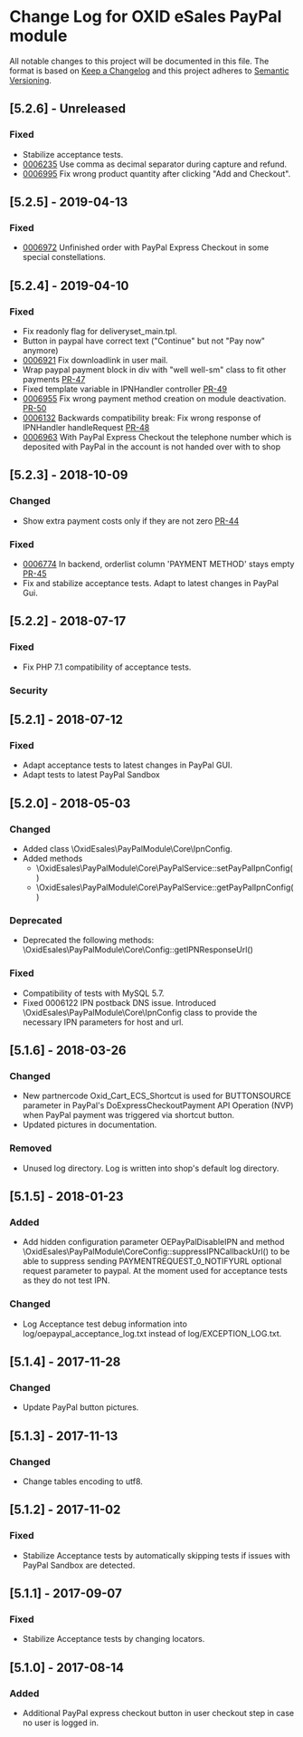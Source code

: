 # Change Log for OXID eSales PayPal module

All notable changes to this project will be documented in this file.
The format is based on [Keep a Changelog](http://keepachangelog.com/)
and this project adheres to [Semantic Versioning](http://semver.org/).

## [5.2.6] - Unreleased

### Fixed

- Stabilize acceptance tests.
- [0006235](https://bugs.oxid-esales.com/view.php?id=6235) Use comma as decimal separator during capture and refund.
- [0006995](https://bugs.oxid-esales.com/view.php?id=6995) Fix wrong product quantity after clicking "Add and Checkout".

## [5.2.5] - 2019-04-13

### Fixed
- [0006972](https://bugs.oxid-esales.com/view.php?id=6972) Unfinished order with PayPal Express Checkout in some special constellations.

## [5.2.4] - 2019-04-10

### Fixed
- Fix readonly flag for deliveryset_main.tpl.
- Button in paypal have correct text ("Continue" but not "Pay now" anymore)
- [0006921](https://bugs.oxid-esales.com/view.php?id=6921) Fix downloadlink in user mail.
- Wrap paypal payment block in div with "well well-sm" class to fit other payments [PR-47](https://github.com/OXID-eSales/paypal/pull/47)
- Fixed template variable in IPNHandler controller [PR-49](https://github.com/OXID-eSales/paypal/pull/49)
- [0006955](https://bugs.oxid-esales.com/view.php?id=6955) Fix wrong payment method creation on module deactivation. [PR-50](https://github.com/OXID-eSales/paypal/pull/50)
- [0006132](https://bugs.oxid-esales.com/view.php?id=6132) Backwards compatibility break: Fix wrong response of IPNHandler handleRequest [PR-48](https://github.com/OXID-eSales/paypal/pull/48)
- [0006963](https://bugs.oxid-esales.com/view.php?id=6963) With PayPal Express Checkout the telephone number which is deposited with PayPal in the account is not handed over with to shop

## [5.2.3] - 2018-10-09

### Changed
- Show extra payment costs only if they are not zero [PR-44](https://github.com/OXID-eSales/paypal/pull/44)

### Fixed
- [0006774](https://bugs.oxid-esales.com/view.php?id=6774) In backend, orderlist column 'PAYMENT METHOD' stays empty [PR-45](https://github.com/OXID-eSales/paypal/pull/45)
- Fix and stabilize acceptance tests. Adapt to latest changes in PayPal Gui.

## [5.2.2] - 2018-07-17

### Fixed
- Fix PHP 7.1 compatibility of acceptance tests.

### Security

## [5.2.1] - 2018-07-12

### Fixed
- Adapt acceptance tests to latest changes in PayPal GUI.
- Adapt tests to latest PayPal Sandbox

## [5.2.0] - 2018-05-03

### Changed
- Added class \OxidEsales\PayPalModule\Core\IpnConfig.
- Added methods
  * \OxidEsales\PayPalModule\Core\PayPalService::setPayPalIpnConfig()
  * \OxidEsales\PayPalModule\Core\PayPalService::getPayPalIpnConfig()

### Deprecated
- Deprecated the following methods: \OxidEsales\PayPalModule\Core\Config::getIPNResponseUrl()

### Fixed
- Compatibility of tests with MySQL 5.7.
- Fixed 0006122 IPN postback DNS issue. Introduced \OxidEsales\PayPalModule\Core\IpnConfig class to 
  provide the necessary IPN parameters for host and url.  

## [5.1.6] - 2018-03-26

### Changed
- New partnercode Oxid_Cart_ECS_Shortcut is used for BUTTONSOURCE parameter in 
  PayPal's DoExpressCheckoutPayment API Operation (NVP) when PayPal payment was triggered 
  via shortcut button.
- Updated pictures in documentation.  
  
### Removed
- Unused log directory. Log is written into shop's default log directory. 

## [5.1.5] - 2018-01-23

### Added
- Add hidden configuration parameter OEPayPalDisableIPN and method 
  \OxidEsales\PayPalModule\CoreConfig::suppressIPNCallbackUrl() to be able to suppress 
  sending PAYMENTREQUEST_0_NOTIFYURL optional request parameter to paypal. 
  At the moment used for acceptance tests as they do not test IPN.

### Changed
- Log Acceptance test debug information into log/oepaypal_acceptance_log.txt instead of log/EXCEPTION_LOG.txt.

## [5.1.4] - 2017-11-28

### Changed
- Update PayPal button pictures.

## [5.1.3] - 2017-11-13

### Changed
- Change tables encoding to utf8.

## [5.1.2] - 2017-11-02

### Fixed
- Stabilize Acceptance tests by automatically skipping tests if issues with PayPal Sandbox are detected.

## [5.1.1] - 2017-09-07

### Fixed
- Stabilize Acceptance tests by changing locators.

## [5.1.0] - 2017-08-14

### Added
- Additional PayPal express checkout button in user checkout step in case no user is logged in.


[v5.2.5]: https://github.com/OXID-eSales/paypal/compare/v5.2.4...v5.2.5
[v5.2.4]: https://github.com/OXID-eSales/paypal/compare/v5.2.3...v5.2.4
[v5.2.3]: https://github.com/OXID-eSales/paypal/compare/v5.2.2...v5.2.3
[v5.2.2]: https://github.com/OXID-eSales/paypal/compare/v5.2.1...v5.2.2
[v5.2.1]: https://github.com/OXID-eSales/paypal/compare/v5.2.0...v5.2.1
[v5.2.0]: https://github.com/OXID-eSales/paypal/compare/v5.1.6...v5.2.0
[v5.1.6]: https://github.com/OXID-eSales/paypal/compare/v5.1.5...v5.1.6
[v5.1.5]: https://github.com/OXID-eSales/paypal/compare/v5.1.4...v5.1.5
[v5.1.4]: https://github.com/OXID-eSales/paypal/compare/v5.1.3...v5.1.4
[v5.1.3]: https://github.com/OXID-eSales/paypal/compare/v5.1.2...v5.1.3
[v5.1.2]: https://github.com/OXID-eSales/paypal/compare/v5.1.1...v5.1.2
[v5.1.1]: https://github.com/OXID-eSales/paypal/compare/v5.1.0...v5.1.1
[v5.1.0]: https://github.com/OXID-eSales/paypal/compare/v5.0.5...v5.1.0
[v5.0.5]: https://github.com/OXID-eSales/paypal/compare/v5.0.4...v5.0.5
[v5.0.4]: https://github.com/OXID-eSales/paypal/compare/v5.0.3...v5.0.4
[v5.0.3]: https://github.com/OXID-eSales/paypal/compare/v5.0.2...v5.0.3
[v5.0.2]: https://github.com/OXID-eSales/paypal/compare/v5.0.1...v5.0.2
[v5.0.1]: https://github.com/OXID-eSales/paypal/compare/v5.0.0...v5.0.1
[v5.0.0]: https://github.com/OXID-eSales/paypal/compare/v4.0.0...v5.0.0
